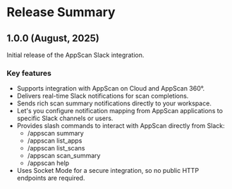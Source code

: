 # Release Summary

## **1.0.0 (August, 2025\)**

Initial release of the AppScan Slack integration.

### **Key features**

* Supports integration with AppScan on Cloud and AppScan 360°.  
* Delivers real-time Slack notifications for scan completions.  
* Sends rich scan summary notifications directly to your workspace.  
* Let's you configure notification mapping from AppScan applications to specific Slack channels or users.  
* Provides slash commands to interact with AppScan directly from Slack:  
  * /appscan summary  
  * /appscan list\_apps  
  * /appscan list\_scans  
  * /appscan scan\_summary  
  * /appscan help  
* Uses Socket Mode for a secure integration, so no public HTTP endpoints are required.


